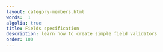 ```yaml
---
layout: category-members.html
words:  1
algolia: true
title: Fields specification
description: learn how to create simple field validators
order: 100
---
```

